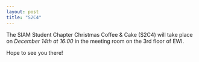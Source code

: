 ```yaml
---
layout: post
title: "S2C4"
---
```


The SIAM Student Chapter Christmas Coffee & Cake (S2C4) will take place on *December 14th at 16:00* in the meeting room on the 3rd floor of EWI.

Hope to see you there!
